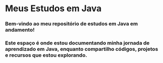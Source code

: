 # Meus Estudos em Java

### Bem-vindo ao meu repositório de estudos em Java em andamento! 
### Este espaço é onde estou documentando minha jornada de aprendizado em Java, enquanto compartilho códigos, projetos e recursos que estou explorando. 
